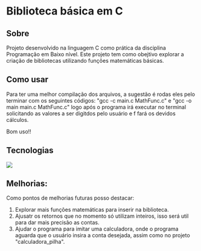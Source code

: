 <h1>Biblioteca básica em C</h1>

<h2>Sobre</h2>
<p>Projeto desenvolvido na linguagem C como prática da disciplina Programação em Baixo nível. Este projeto tem como obejtivo explorar a criação de bibliotecas utilizando funções matemáticas
  básicas.</p>

## Como usar
  <p>Para ter uma melhor compilação dos arquivos, a sugestão é rodas eles pelo terminar com os seguintes códigos: "gcc -c main.c MathFunc.c" e "gcc -o main main.c MathFunc.c" logo após o 
  programa irá executar no terminal solicitando as valores a ser digitdos pelo usuário e f fará os devidos cálculos.</p>
  
  Bom uso!!

## Tecnologias
<div>
    <img src="https://img.shields.io/badge/C-F7DF1E?style=for-the-badge&logo=C&logoColor=white">

</div>

## Melhorias:
<p>Como pontos de melhorias futuras posso destacar: </p>
<ol>
  <li>Explorar mais funções matemáticas para inserir na biblioteca.</li>
  <li>Ajusatr os retornos que no momento só utilizam inteiros, isso será util para dar mais precisão as contas.</li>
  <li>Ajudar o programa para imitar uma calculadora, onde o programa aguarda que o usuário insira a conta desejada, assim como no projeto "calculadora_pilha". </li>
</ol>
